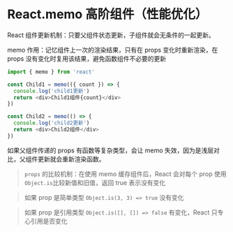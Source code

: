 # React.memo 高阶组件（性能优化） [​](#memo)

React 组件更新机制：只要父组件状态更新，子组件就会无条件的一起更新。

memo 作用：记忆组件上一次的渲染结果，只有在 props 变化时重新渲染，在 props 没有变化时复用该结果，避免函数组件不必要的更新

```js
import { memo } from 'react'

const Child1 = memo(({ count }) => {
  console.log('child1更新')
  return <div>Child1组件{count}</div>
})

const Child2 = memo(() => {
  console.log('child2更新')
  return <div>Child2组件</div>
})
```

如果父组件传递的 props 有函数等复杂类型，会让 memo 失效，因为是浅层对比，父组件更新就会重新渲染函数。

> `props` 的比较机制：在使用 memo 缓存组件后，React 会对每个 prop 使用`Object.is`比较新值和旧值，返回 true 表示没有变化

> 如果 prop 是简单类型 `Object.is(3, 3) => true` 没有变化

> 如果 prop 是引用类型 `Object.is([], []) => false` 有变化，React 只专心引用是否变化
